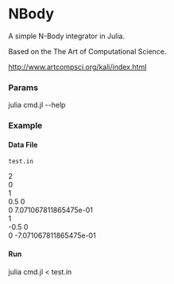 # NBody

A simple N-Body integrator in Julia.

Based on the The Art of Computational Science.

http://www.artcompsci.org/kali/index.html

### Params
julia cmd.jl --help

### Example

#### Data File
`test.in`

2  
0  
1  
0.5  0  
0  7.071067811865475e-01  
1  
-0.5  0  
0  -7.071067811865475e-01  


#### Run
julia cmd.jl < test.in
